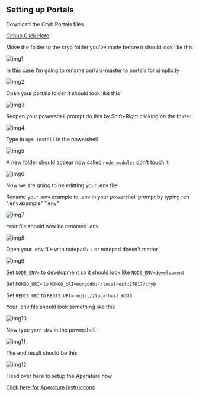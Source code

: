 Setting up Portals
-

Download the Cryb Portals files 

[Github Click Here](https://github.com/crybapp/portals)

Move the folder to the cryb folder you've made before it should look like this

![img1](https://i.imgur.com/69vEwiG.png)

In this case I'm going to rename portals-master to portals for simplicity 

![img2](https://i.imgur.com/fgMNlFo.png)

Open your portals folder it should look like this

![img3](https://i.imgur.com/F1rqz8R.png)

Reopen your powershell prompt do this by Shift+Right clicking on the folder

![img4](https://i.imgur.com/Hd98Y0U.png)

Type in `npm install` in the powershell

![img5](https://i.imgur.com/NiOfgB0.png)

A new folder should appear now called `node_modules` don't touch it

![img6](https://i.imgur.com/la5uL1g.png)

Now we are going to be editting your .env file!

Rename your .env.example to .env in your powershell prompt by typing ren ".env.example" ".env"

![img7](https://i.imgur.com/QAolmTO.png)

Your file should now be renamed .env

![img8](https://i.imgur.com/M1uLNEk.png)

Open your .env file with notepad++ or notepad doesn't matter

![img9](https://i.imgur.com/rky4WcG.png)

Set `NODE_ENV=` to development so it should look like `NODE_ENV=development`

Set `MONGO_URI=` to `MONGO_URI=mongodb://localhost:27017/cryb`

Set `REDIS_URI` to `REDIS_URI=redis://localhost:6379`

Your .env file should look something like this

![img10](https://i.imgur.com/2H5unDo.png)

Now type `yarn dev` in the powershell

![img11](https://i.imgur.com/AHl7U9Q.png)

The end result should be this

![img12](https://i.imgur.com/m8WKggm.png)

Head over here to setup the Aperature now

[Click here for Aperature instructions](https://github.com/NootThePenguin/Cryb-Instructions/blob/master/Aperature-Installation.md)
